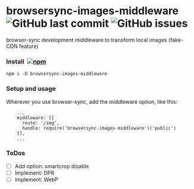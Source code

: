 # browsersync-images-middleware  ![GitHub last commit](https://img.shields.io/github/last-commit/tigersway/browsersync-images-middleware?style=flat-square) ![GitHub issues](https://img.shields.io/github/issues/tigersway/browsersync-images-middleware?style=flat-square)

browser-sync development middleware to transform local images (fake-CDN feature)


### Install  [![npm](https://img.shields.io/npm/v/browsersync-images-middleware?style=flat-square)](https://www.npmjs.com/package/browsersync-images-middleware)

```
npm i -D browsersync-images-middleware
```

### Setup and usage

Wherever you use browser-sync, add the middleware option, like this:
```
    ...
    middleware: [{
      route: '/img',
      handle: require('browsersync-images-middleware')('public')
    }],
    ...
```

### ToDos
- [ ] Add option: smartcrop disable
- [ ] Implement: DPR
- [ ] Implement: WebP
